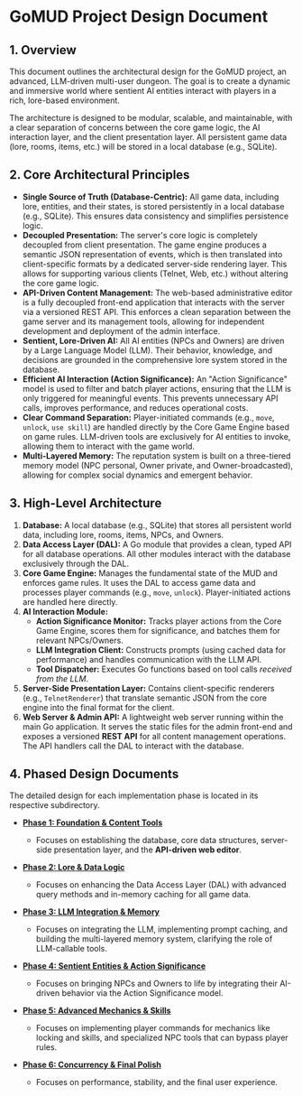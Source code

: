 # GoMUD Project Design Document

## 1. Overview

This document outlines the architectural design for the GoMUD project, an advanced, LLM-driven multi-user dungeon. The goal is to create a dynamic and immersive world where sentient AI entities interact with players in a rich, lore-based environment.

The architecture is designed to be modular, scalable, and maintainable, with a clear separation of concerns between the core game logic, the AI interaction layer, and the client presentation layer. All persistent game data (lore, rooms, items, etc.) will be stored in a local database (e.g., SQLite).

## 2. Core Architectural Principles

*   **Single Source of Truth (Database-Centric):** All game data, including lore, entities, and their states, is stored persistently in a local database (e.g., SQLite). This ensures data consistency and simplifies persistence logic.
*   **Decoupled Presentation:** The server's core logic is completely decoupled from client presentation. The game engine produces a semantic JSON representation of events, which is then translated into client-specific formats by a dedicated server-side rendering layer. This allows for supporting various clients (Telnet, Web, etc.) without altering the core game logic.
*   **API-Driven Content Management:** The web-based administrative editor is a fully decoupled front-end application that interacts with the server via a versioned REST API. This enforces a clean separation between the game server and its management tools, allowing for independent development and deployment of the admin interface.
*   **Sentient, Lore-Driven AI:** All AI entities (NPCs and Owners) are driven by a Large Language Model (LLM). Their behavior, knowledge, and decisions are grounded in the comprehensive lore system stored in the database.
*   **Efficient AI Interaction (Action Significance):** An "Action Significance" model is used to filter and batch player actions, ensuring that the LLM is only triggered for meaningful events. This prevents unnecessary API calls, improves performance, and reduces operational costs.
*   **Clear Command Separation:** Player-initiated commands (e.g., `move`, `unlock`, `use skill`) are handled directly by the Core Game Engine based on game rules. LLM-driven tools are exclusively for AI entities to invoke, allowing them to interact with the game world.
*   **Multi-Layered Memory:** The reputation system is built on a three-tiered memory model (NPC personal, Owner private, and Owner-broadcasted), allowing for complex social dynamics and emergent behavior.

## 3. High-Level Architecture

1.  **Database:** A local database (e.g., SQLite) that stores all persistent world data, including lore, rooms, items, NPCs, and Owners.
2.  **Data Access Layer (DAL):** A Go module that provides a clean, typed API for all database operations. All other modules interact with the database exclusively through the DAL.
3.  **Core Game Engine:** Manages the fundamental state of the MUD and enforces game rules. It uses the DAL to access game data and processes player commands (e.g., `move`, `unlock`). Player-initiated actions are handled here directly.
4.  **AI Interaction Module:**
    *   **Action Significance Monitor:** Tracks player actions from the Core Game Engine, scores them for significance, and batches them for relevant NPCs/Owners.
    *   **LLM Integration Client:** Constructs prompts (using cached data for performance) and handles communication with the LLM API.
    *   **Tool Dispatcher:** Executes Go functions based on tool calls *received from the LLM*.
5.  **Server-Side Presentation Layer:** Contains client-specific renderers (e.g., `TelnetRenderer`) that translate semantic JSON from the core engine into the final format for the client.
6.  **Web Server & Admin API:** A lightweight web server running within the main Go application. It serves the static files for the admin front-end and exposes a versioned **REST API** for all content management operations. The API handlers call the DAL to interact with the database.

## 4. Phased Design Documents

The detailed design for each implementation phase is located in its respective subdirectory.

*   **[Phase 1: Foundation & Content Tools](./phase-1-foundation-and-content-tools/README.md)**
    *   Focuses on establishing the database, core data structures, server-side presentation layer, and the **API-driven web editor**.

*   **[Phase 2: Lore & Data Logic](./phase-2-lore-and-data-logic/README.md)**
    *   Focuses on enhancing the Data Access Layer (DAL) with advanced query methods and in-memory caching for all game data.

*   **[Phase 3: LLM Integration & Memory](./phase-3-llm-integration-and-memory/README.md)**
    *   Focuses on integrating the LLM, implementing prompt caching, and building the multi-layered memory system, clarifying the role of LLM-callable tools.

*   **[Phase 4: Sentient Entities & Action Significance](./phase-4-sentient-entities-and-action-significance/README.md)**
    *   Focuses on bringing NPCs and Owners to life by integrating their AI-driven behavior via the Action Significance model.

*   **[Phase 5: Advanced Mechanics & Skills](./phase-5-mechanics-and-skills/README.md)**
    *   Focuses on implementing player commands for mechanics like locking and skills, and specialized NPC tools that can bypass player rules.

*   **[Phase 6: Concurrency & Final Polish](./phase-6-finalization/README.md)**
    *   Focuses on performance, stability, and the final user experience.